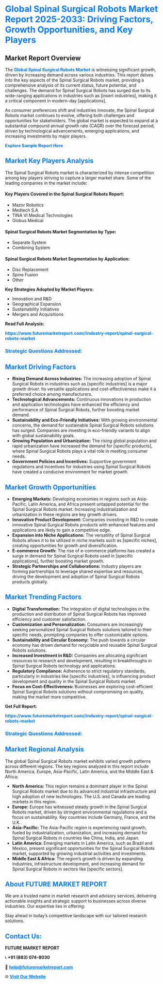 <h1 style="color: #007BFF;">Global Spinal Surgical Robots Market Report 2025-2033: Driving Factors, Growth Opportunities, and Key Players</h1>

<section id="overview">
<h2>Market Report Overview</h2>
<p>The <a href="https://www.futuremarketreport.com//industry-report/spinal-surgical-robots-market" style="color: #007BFF; text-decoration: none;"><strong>Global Spinal Surgical Robots Market</strong></a> is witnessing significant growth, driven by increasing demand across various industries. This report delves into the key aspects of the Spinal Surgical Robots market, providing a comprehensive analysis of its current status, future potential, and challenges. The demand for Spinal Surgical Robots has surged due to its wide-ranging applications in industries such as [insert industries], making it a critical component in modern-day [applications].</p>
<p>As consumer preferences shift and industries innovate, the Spinal Surgical Robots market continues to evolve, offering both challenges and opportunities for stakeholders. The global market is expected to expand at a substantial compound annual growth rate (CAGR) over the forecast period, driven by technological advancements, emerging applications, and increasing investments by major players.</p>
</section>

<section id="overview">
<p><a href="https://www.futuremarketreport.com//request-sample/reportId=55105" style="color: #007BFF; text-decoration: none;"><strong>Explore Sample Report Here</strong></a></p>
</section>

<section id="key-players">
<h2 style="color: #007BFF;">Market Key Players Analysis</h2>
<p>The Spinal Surgical Robots market is characterized by intense competition among key players striving to capture a larger market share. Some of the leading companies in the market include:</p>
<h4>Key Players Covered in the Spinal Surgical Robots Report:</h4>
<ul><li>Mazor Robotics</li><li>Medtech S.A</li><li>TINA VI Medical Technologies</li><li>Globus Medical</li></ul>
<h4>Spinal Surgical Robots Market Segmentation by Type:</h4>
<ul><li>Separate System</li><li>Combining System</li></ul>

<h4>Spinal Surgical Robots Market Segmentation by Application:</h4>
<ul><li>Disc Replacement</li><li>Spine Fusion</li><li>Other</li></ul>
<p><strong>Key Strategies Adopted by Market Players:</strong></p>
<ul>
<li>Innovation and R&D</li>
<li>Geographical Expansion</li>
<li>Sustainability Initiatives</li>
<li>Mergers and Acquisitions</li>
</ul>
</section>

<section>
<p><strong>Read Full Analysis: </strong></p><a href="https://www.futuremarketreport.com//industry-report/spinal-surgical-robots-market" style="color: #007BFF; text-decoration: none;"><strong>https://www.futuremarketreport.com//industry-report/spinal-surgical-robots-market</strong></a>
<h3 style="color: #007BFF;">Strategic Questions Addressed:</h3>
</section>

<section id="driving-factors">
<h2 style="color: #007BFF;">Market Driving Factors</h2>
<ul>
<li><strong>Rising Demand Across Industries:</strong> The increasing adoption of Spinal Surgical Robots in industries such as [specific industries] is a major growth driver. Its versatile applications and cost-effectiveness make it a preferred choice among manufacturers.</li>
<li><strong>Technological Advancements:</strong> Continuous innovations in production and application technologies have enhanced the efficiency and performance of Spinal Surgical Robots, further boosting market demand.</li>
<li><strong>Sustainability and Eco-Friendly Initiatives:</strong> With growing environmental concerns, the demand for sustainable Spinal Surgical Robots solutions has surged. Companies are investing in eco-friendly variants to align with global sustainability goals.</li>
<li><strong>Growing Population and Urbanization:</strong> The rising global population and rapid urbanization have increased the demand for [specific products], where Spinal Surgical Robots plays a vital role in meeting consumer needs.</li>
<li><strong>Government Policies and Incentives:</strong> Supportive government regulations and incentives for industries using Spinal Surgical Robots have created a conducive environment for market growth.</li>
</ul>
</section>

<section id="growth-opportunities">
<h2 style="color: #007BFF;">Market Growth Opportunities</h2>
<ul>
<li><strong>Emerging Markets:</strong> Developing economies in regions such as Asia-Pacific, Latin America, and Africa present untapped potential for the Spinal Surgical Robots market. Increasing industrialization and urbanization in these regions are key growth drivers.</li>
<li><strong>Innovative Product Development:</strong> Companies investing in R&D to create innovative Spinal Surgical Robots products with enhanced features and applications are likely to gain a competitive edge.</li>
<li><strong>Expansion into Niche Applications:</strong> The versatility of Spinal Surgical Robots allows it to be utilized in niche markets such as [specific niches], creating opportunities for growth and diversification.</li>
<li><strong>E-commerce Growth:</strong> The rise of e-commerce platforms has created a surge in demand for Spinal Surgical Robots used in [specific applications], further boosting market growth.</li>
<li><strong>Strategic Partnerships and Collaborations:</strong> Industry players are forming partnerships to leverage shared expertise and resources, driving the development and adoption of Spinal Surgical Robots products globally.</li>
</ul>
</section>

<section id="trending-factors">
<h2 style="color: #007BFF;">Market Trending Factors</h2>
<ul>
<li><strong>Digital Transformation:</strong> The integration of digital technologies in the production and distribution of Spinal Surgical Robots has improved efficiency and customer satisfaction.</li>
<li><strong>Customization and Personalization:</strong> Consumers are increasingly seeking personalized Spinal Surgical Robots solutions tailored to their specific needs, prompting companies to offer customizable options.</li>
<li><strong>Sustainability and Circular Economy:</strong> The push towards a circular economy has driven demand for recyclable and reusable Spinal Surgical Robots solutions.</li>
<li><strong>Increased Investment in R&D:</strong> Companies are allocating significant resources to research and development, resulting in breakthroughs in Spinal Surgical Robots technology and applications.</li>
<li><strong>Regulatory Compliance:</strong> Adherence to strict regulatory standards, particularly in industries like [specific industries], is influencing product development and quality in the Spinal Surgical Robots market.</li>
<li><strong>Focus on Cost-Effectiveness:</strong> Businesses are exploring cost-efficient Spinal Surgical Robots solutions without compromising on quality, making the market more competitive.</li>
</ul>
</section>

<section>
<p><strong>Get Full Report: </strong></p><a href="https://www.futuremarketreport.com//industry-report/spinal-surgical-robots-market" style="color: #007BFF; text-decoration: none;"><strong>https://www.futuremarketreport.com//industry-report/spinal-surgical-robots-market</strong></a>
<h3 style="color: #007BFF;">Strategic Questions Addressed:</h3>
</section>


<section id="regional-analysis">
<h2 style="color: #007BFF;">Market Regional Analysis</h2>
<p>The global Spinal Surgical Robots market exhibits varied growth patterns across different regions. The key regions analyzed in this report include North America, Europe, Asia-Pacific, Latin America, and the Middle East & Africa:</p>
<ul>
<li><strong>North America:</strong> This region remains a dominant player in the Spinal Surgical Robots market due to its advanced industrial infrastructure and high adoption of new technologies. The U.S. and Canada are leading markets in this region.</li>
<li><strong>Europe:</strong> Europe has witnessed steady growth in the Spinal Surgical Robots market, driven by stringent environmental regulations and a focus on sustainability. Key countries include Germany, France, and the U.K.</li>
<li><strong>Asia-Pacific:</strong> The Asia-Pacific region is experiencing rapid growth, fueled by industrialization, urbanization, and increasing demand for Spinal Surgical Robots in countries like China, India, and Japan.</li>
<li><strong>Latin America:</strong> Emerging markets in Latin America, such as Brazil and Mexico, present significant opportunities for the Spinal Surgical Robots market, supported by growing industrial activities and investments.</li>
<li><strong>Middle East & Africa:</strong> The region’s growth is driven by expanding industries, infrastructure development, and increasing demand for Spinal Surgical Robots in sectors like [specific sectors].</li>
</ul>
</section>

<footer>
<h2 style="color: #007BFF;">About FUTURE MARKET REPORT</h2>
<p>We are a trusted name in market research and advisory services, delivering actionable insights and strategic support to businesses across diverse industries. Our expertise lies in offering:</p>

<p>Stay ahead in today’s competitive landscape with our tailored research solutions.</p>

<h2 style="color: #007BFF;">Contact Us:</h2>
<p><strong>FUTURE MARKET REPORT</strong></p>
<p>📞 <strong>+91 (883) 074-8030</strong></p>
<p>📧 <strong><a href="mailto:help@futuremarketreport.com" style="color: #007BFF;">help@futuremarketreport.com</a></strong></p>
<p>🌐 <strong><a href="https://www.futuremarketreport.com/" style="color: #007BFF;">Visit Our Website</a></strong></p>
</footer>